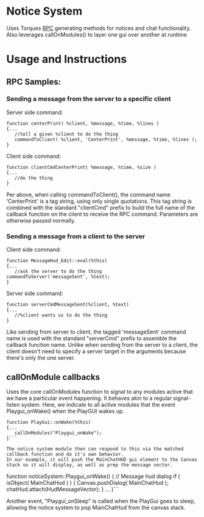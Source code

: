 # Notice System
Uses Torques [RPC](https://www.techtarget.com/searchapparchitecture/definition/Remote-Procedure-Call-RPC) generating methods for notices and chat functionality.
Also leverages callOnModules() to layer one gui over another at runtime
 
# Usage and Instructions
## RPC Samples:

### Sending a message from the server to a specific client
Server side command:
```
function centerPrint( %client, %message, %time, %lines )
{...      
   //tell a given %client to do the thing
   commandToClient( %client, 'CenterPrint', %message, %time, %lines );
}
```

Client side command:
```
function clientCmdCenterPrint( %message, %time, %size )
{...
   //do the thing
}
```

Per above, when calling commandToClient(), the command name 'CenterPrint' is a tag string, using only single quotations.
This tag string is combined with the standard "clientCmd" prefix to build the full name of the callback function on the client to receive the RPC command.
Parameters are otherwise passed normally.

### Sending a message from a client to the server
Client side command:
```
function MessageHud_Edit::eval(%this)
{...
   //ask the server to do the thing
commandToServer('messageSent', %text);
}
```

Server side command:
```
function serverCmdMessageSent(%client, %text)
{...
   //%client wants us to do the thing
}
```

Like sending from server to client, the tagged 'messageSent' command name is used with the standard "serverCmd" prefix to assemble the callback function name.
Unlike when sending from the server to a client, the client doesn't need to specify a server target in the arguments because there's only the one server.

## callOnModule callbacks
Uses the core callOnModules function to signal to any modules active that we have a particular event happening. It behaves akin to a regular signal-listen system.
Here, we indicate to all active modules that the event Playgui_onWake() when the PlayGUI wakes up.

```
function PlayGui::onWake(%this)
{...
   callOnModules("Playgui_onWake");
}```

The notice system module then can respond to this via the matched callback function and do it's own behavior.
In our example, it will push the MainChatHUD gui element to the Canvas stack so it will display, as well as prep the message vector.
```
function noticeSystem::Playgui_onWake()
{
   // Message hud dialog
   if ( isObject( MainChatHud ) )
   {
      Canvas.pushDialog( MainChatHud );
      chatHud.attach(HudMessageVector);
   }
   ...
}```

Another event, "Playgui_onSleep" is called when the PlayGui goes to sleep, allowing the notice system to pop MainChatHud from the canvas stack.


